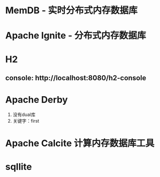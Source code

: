 # MemDB - 实时分布式内存数据库
# Apache Ignite - 分布式内存数据库
# H2
## console: http://localhost:8080/h2-console
# Apache Derby 
1. 没有dual库
2. 关键字：first
# Apache Calcite 计算内存数据库工具
# sqllite